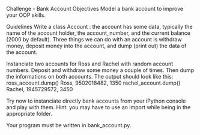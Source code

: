 Challenge - Bank Account
Objectives
Model a bank account to improve your OOP skills.

Guidelines
Write a class Account :
the account has some data, typically the name of the account holder, the account_number, and the current balance (2000 by default).
Three things we can do with an account is withdraw money, deposit money into the account, and dump (print out) the data of the account.

Instanciate two accounts for Ross and Rachel with random account numbers. Deposit and withdraw some money a couple of times. Then dump the informations on both accounts. The output should look like this:
ross_account.dump()
Ross, 9502018482, 1350
rachel_account.dump()
Rachel, 1945729572, 3450


Try now to instanciate directly bank accounts from your iPython console and play with them. Hint: you may have to use an import while being in the appropriate folder.

Your program must be written in bank_account.py.
